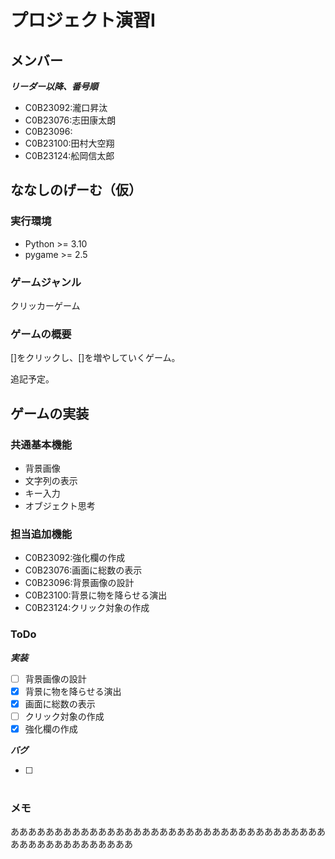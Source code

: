 # プロジェクト演習I

## メンバー

***リーダー以降、番号順***

- C0B23092:瀧口昇汰
- C0B23076:志田康太朗
- C0B23096:
- C0B23100:田村大空翔
- C0B23124:舩岡信太郎

## ななしのげーむ（仮）

### 実行環境

- Python >= 3.10
- pygame >= 2.5

### ゲームジャンル

クリッカーゲーム

### ゲームの概要

[]をクリックし、[]を増やしていくゲーム。

追記予定。

## ゲームの実装

### 共通基本機能

- 背景画像
- 文字列の表示
- キー入力
- オブジェクト思考

### 担当追加機能

- C0B23092:強化欄の作成
- C0B23076:画面に総数の表示
- C0B23096:背景画像の設計
- C0B23100:背景に物を降らせる演出
- C0B23124:クリック対象の作成

### ToDo

***実装***

- [ ] 背景画像の設計
- [X] 背景に物を降らせる演出
- [X] 画面に総数の表示
- [ ] クリック対象の作成
- [X] 強化欄の作成

***バグ***

- [ ] #

### メモ






ああああああああああああああああああああああああああああああああああああああああああああああああああ
